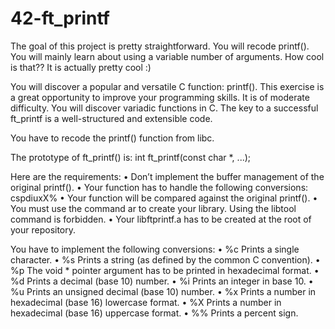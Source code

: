 # 42-ft_printf
The goal of this project is pretty straightforward. You will recode printf(). You will mainly learn about using a variable number of arguments. How cool is that?? It is actually pretty cool :)

You will discover a popular and versatile C function: printf(). This exercise is a great
opportunity to improve your programming skills. It is of moderate difficulty.
You will discover variadic functions in C.
The key to a successful ft_printf is a well-structured and extensible code.

You have to recode the printf() function from libc.

The prototype of ft_printf() is:
int ft_printf(const char *, ...);

Here are the requirements:
• Don’t implement the buffer management of the original printf().
• Your function has to handle the following conversions: cspdiuxX%
• Your function will be compared against the original printf().
• You must use the command ar to create your library.
Using the libtool command is forbidden.
• Your libftprintf.a has to be created at the root of your repository.

You have to implement the following conversions:
• %c Prints a single character.
• %s Prints a string (as defined by the common C convention).
• %p The void * pointer argument has to be printed in hexadecimal format.
• %d Prints a decimal (base 10) number.
• %i Prints an integer in base 10.
• %u Prints an unsigned decimal (base 10) number.
• %x Prints a number in hexadecimal (base 16) lowercase format.
• %X Prints a number in hexadecimal (base 16) uppercase format.
• %% Prints a percent sign.
